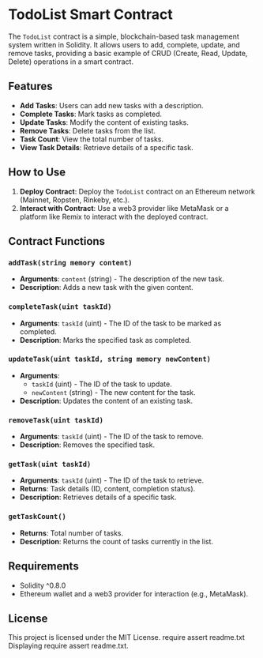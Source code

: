 
# TodoList Smart Contract

The `TodoList` contract is a simple, blockchain-based task management system written in Solidity. It allows users to add, complete, update, and remove tasks, providing a basic example of CRUD (Create, Read, Update, Delete) operations in a smart contract.

## Features

-   **Add Tasks**: Users can add new tasks with a description.
-   **Complete Tasks**: Mark tasks as completed.
-   **Update Tasks**: Modify the content of existing tasks.
-   **Remove Tasks**: Delete tasks from the list.
-   **Task Count**: View the total number of tasks.
-   **View Task Details**: Retrieve details of a specific task.

## How to Use

1.  **Deploy Contract**: Deploy the `TodoList` contract on an Ethereum network (Mainnet, Ropsten, Rinkeby, etc.).
2.  **Interact with Contract**: Use a web3 provider like MetaMask or a platform like Remix to interact with the deployed contract.

## Contract Functions

### `addTask(string memory content)`

-   **Arguments**: `content` (string) - The description of the new task.
-   **Description**: Adds a new task with the given content.

### `completeTask(uint taskId)`

-   **Arguments**: `taskId` (uint) - The ID of the task to be marked as completed.
-   **Description**: Marks the specified task as completed.

### `updateTask(uint taskId, string memory newContent)`

-   **Arguments**:
    -   `taskId` (uint) - The ID of the task to update.
    -   `newContent` (string) - The new content for the task.
-   **Description**: Updates the content of an existing task.

### `removeTask(uint taskId)`

-   **Arguments**: `taskId` (uint) - The ID of the task to remove.
-   **Description**: Removes the specified task.

### `getTask(uint taskId)`

-   **Arguments**: `taskId` (uint) - The ID of the task to retrieve.
-   **Returns**: Task details (ID, content, completion status).
-   **Description**: Retrieves details of a specific task.

### `getTaskCount()`

-   **Returns**: Total number of tasks.
-   **Description**: Returns the count of tasks currently in the list.

## Requirements

-   Solidity ^0.8.0
-   Ethereum wallet and a web3 provider for interaction (e.g., MetaMask).

## License

This project is licensed under the MIT License.
require assert readme.txt
Displaying require assert readme.txt.